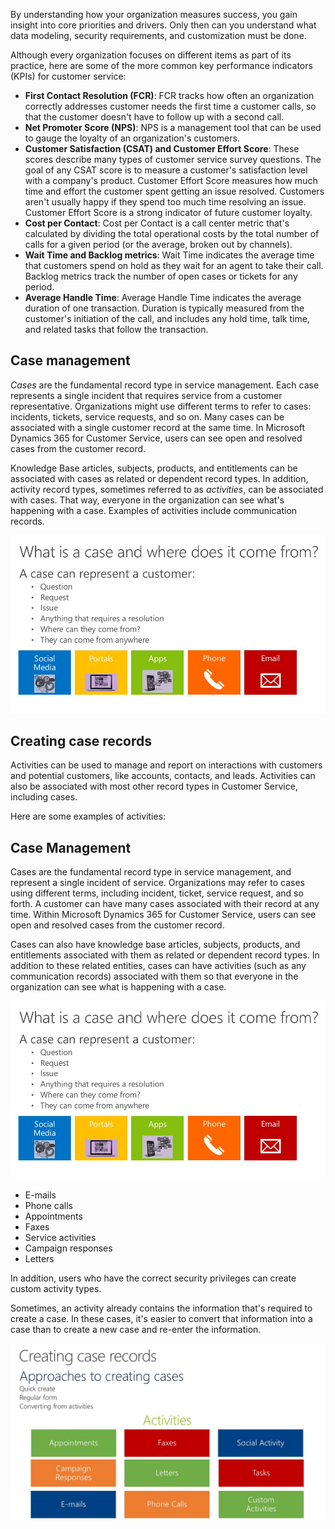 By understanding how your organization measures success, you gain insight into core priorities and drivers. Only then can you understand what data modeling, security requirements, and customization must be done.

Although every organization focuses on different items as part of its practice, here are some of the more common key performance indicators (KPIs) for customer service:

- **First Contact Resolution (FCR)**: FCR tracks how often an organization correctly addresses customer needs the first time a customer calls, so that the customer doesn't have to follow up with a second call.
- **Net Promoter Score (NPS)**: NPS is a management tool that can be used to gauge the loyalty of an organization's customers.
- **Customer Satisfaction (CSAT) and Customer Effort Score**: These scores describe many types of customer service survey questions. The goal of any CSAT score is to measure a customer's satisfaction level with a company's product. Customer Effort Score measures how much time and effort the customer spent getting an issue resolved. Customers aren't usually happy if they spend too much time resolving an issue. Customer Effort Score is a strong indicator of future customer loyalty.
- **Cost per Contact**: Cost per Contact is a call center metric that's calculated by dividing the total operational costs by the total number of calls for a given period (or the average, broken out by channels).
- **Wait Time and Backlog metrics**: Wait Time indicates the average time that customers spend on hold as they wait for an agent to take their call. Backlog metrics track the number of open cases or tickets for any period.
- **Average Handle Time**: Average Handle Time indicates the average duration of one transaction. Duration is typically measured from the customer's initiation of the call, and includes any hold time, talk time, and related tasks that follow the transaction.

## Case management
*Cases* are the fundamental record type in service management. Each case represents a single incident that requires service from a customer representative. Organizations might use different terms to refer to cases: incidents, tickets, service requests, and so on. Many cases can be associated with a single customer record at the same time. In Microsoft Dynamics 365 for Customer Service, users can see open and resolved cases from the customer record.

Knowledge Base articles, subjects, products, and entitlements can be associated with cases as related or dependent record types. In addition, activity record types, sometimes referred to as *activities*, can be associated with cases. That way, everyone in the organization can see what's happening with a case. Examples of activities include communication records.

![Today's customer across sales, service, and marketing](../media/cases2.png)

## Creating case records
Activities can be used to manage and report on interactions with customers and potential customers, like accounts, contacts, and leads. Activities can also be associated with most other record types in Customer Service, including cases.

Here are some examples of activities:

## Case Management
Cases are the fundamental record type in service management, and represent a single incident of service. Organizations may refer to cases using different terms, including incident, ticket, service request, and so forth. A customer can have many cases associated with their record at any time. Within Microsoft Dynamics 365 for Customer Service, users can see open and resolved cases from the customer record.
 
Cases can also have knowledge base articles, subjects, products, and entitlements associated with them as related or dependent record types. In addition to these related entities, cases can have activities (such as any communication records) associated with them so that everyone in the organization can see what is happening with a case.

![Today's customer across sales, service and marketing](../media/cases2.png)

- E-mails
- Phone calls
- Appointments
- Faxes
- Service activities
- Campaign responses
- Letters

In addition, users who have the correct security privileges can create custom activity types. 

Sometimes, an activity already contains the information that's required to create a case. In these cases, it's easier to convert that information into a case than to create a new case and re-enter the information.

![Creating case records](../media/cases3.png)